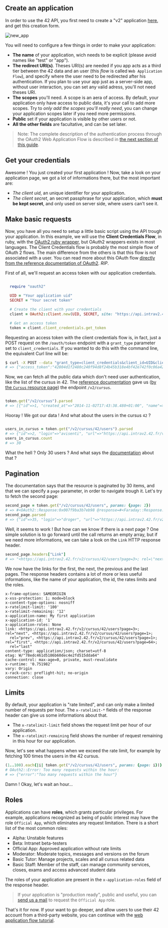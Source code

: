 
Create an application
---------------

In order to use the 42 API, you first need to create a "v2" application [here](https://profile.intra.42.fr/oauth/applications/new), and get this creation form.

![new_app](https://raw.githubusercontent.com/lambda2/42-API-Documentation/master/images/new_app.png?token=AC4978POSgxmEGCtDRFYW3Lx-D1zeEqFks5V9PaBwA%3D%3D)

You will need to configure a few things in order to make your application:

- **The name** of your application, wich needs to be explicit (please avoid names like "test" or "app").
- **The redirect URI(s)**. Theses URI(s) are needed if you app acts as a third tier between the 42 data and an user (this _flow_ is called `Web Application Flow`), and specify where the user need to be redirected after his authentication. If you plan to use your app just as a server-side app, without user interaction, you can set any valid adress, you'll not need theses URI.
- **The scopes** you'll need. A scope is an aera of access. By default, your application only have access to public data, it's your call to add more scopes. Try to *only add the scopes you'll really need*, you can change your application scopes later if you need more permissions. 
- **Public** set if your application is visible by other users or not.
- **All the other fields** are facultative, and can be set later.

> Note: The complete description of the authentication process through the OAuth2 Web Application Flow is described in [the next section of this guide](/apidoc/guides/web_application_flow).


Get your credentials
-------------------------------

Awesome ! You just created your first application !
Now, take a look on your application page, we got a lot of informations there, but the most important are:

- *The client uid*, an unique identifier for your application.
- *The client secret*, an secret passphrase for your application, which **must be kept secret**, and only used on server side, where users can't see it.


Make basic requests
--------------------
Now, you have all you need to setup a little basic script using the API trough your application. In this example, we will use the **Client Credentials Flow**, in ruby, with the [OAuth2 ruby wrapper](https://github.com/intridea/oauth2), but OAuth2 wrappers exists in most languages.
The Client Credentials flow is probably the most simple flow of OAuth 2 flows. The main difference from the others is that this flow is not associated with a user.
You can read more about this OAuth flow [directly from the reference documentation of OAuth2](https://tools.ietf.org/html/rfc6749#section-1.3.4). _RIP_.

First of all, we'll request an access token with our application credentials.

```ruby

  require "oauth2"

  UID = "Your application uid"
  SECRET = "Your secret token"

  # Create the client with your credentials
  client = OAuth2::Client.new(UID, SECRET, site: "https://api.intrav2.42.fr")

  # Get an access token
  token = client.client_credentials.get_token
```

Requesting an access token with the client credentials flow is, in fact, just a POST request on the `/oauth/token` endpoint with a `grant_type` parameter set to `client_credentials`. If you wanted to do this with the command line, the equivalent Curl line will be:

```bash
$ curl -X POST --data "grant_type=client_credentials&client_id=UID&client_secret=SECRET" https://api.intrav2.42.fr/oauth/token
# => {"access_token":"42804d1f2480c240f94d8f24b45b318e4bf42e742f0c06a42c6f4242787af42d","token_type":"bearer","expires_in":7200,"scope":"public","created_at":1443451918}
```

Now, we can fetch all the public data which don't need user authentication, like the list of the cursus in 42.
The [reference documentation](https://api.intra.42.fr/apidoc) gave us ([by the `Cursus` resource page](https://api.intra.42.fr/apidoc/2.0/cursus.html)) the endpoint `/v2/cursus`.


```ruby

token.get("/v2/cursus").parsed
# => [{"id"=>1, "created_at"=>"2014-11-02T17:43:38.480+01:00", "name"=>"42", "slug"=>"42", "users_count"=>1918, "users_url"=>"https://api.intrav2.42.fr/v2/cursus/42/users", "projects_url"=>"https://api.intrav2.42.fr/v2/cursus/42/projects", "topics_url"=>"https://api.intrav2.42.fr/v2/cursus/42/topics"}, ...]
```

Hooray ! We got our data ! And what about the users in the cursus `42` ?

```ruby

users_in_cursus = token.get("/v2/cursus/42/users").parsed
# => {"id"=>2, "login"=>"avisenti", "url"=>"https://api.intrav2.42.fr/v2/users/avisenti", "end_at"=>nil}, {"id"=>3, "login"=>"spariaud", "url"=>"https://api.intrav2.42.fr/v2/users/spariaud", "end_at"=>nil}, ...
users_in_cursus.count
# => 30
```

What the hell ? Only 30 users ? And what says the [documentation](https://api.intra.42.fr/apidoc/2.0/cursus_users/index.html) about that ?



Pagination
----------
The documentation says that the resource is paginated by 30 items, and that we can specify a `page` parameter, in order to navigate trough it.
Let's try to fetch the second page:

```ruby
second_page = token.get("/v2/cursus/42/users", params: {page: 2})
# => #<OAuth2::Response:0x007f9ba3b7eb98 @response=#<Faraday::Response:0x007f9ba3b949c0 @on_complete_callbacks=[], @env=#<Faraday::Env @method=:get @body="[{\"id\":35,\"login\":\"droger\",\"url\":\"https://api.intrav2.42.fr/v2/users/droger\",\"end_at\":null},{\"id\":36,\"login\":\"edelbe\",\"url\":\"https://api.intrav2.42.fr/v2/users/edelbe\"...
second_page.parsed
# => {"id"=>35, "login"=>"droger", "url"=>"https://api.intrav2.42.fr/v2/users/droger", "end_at"=>nil}, {"id"=>36, "login"=>"edelbe", "url"=>"https://api.intrav2.42.fr/v2/users/edelbe", "end_at"=>nil}, ...
```

Well, it seems to work ! But how can we know if there is a next page ? One simple solution is to go forward until the call returns an empty array, but if we need more informations, we can take a look on the `Link` HTTP response header.

```ruby
second_page.headers["Link"]
# => "<https://api.intrav2.42.fr/v2/cursus/42/users?page=3>; rel=\"next\", <https://api.intrav2.42.fr/v2/cursus/42/users?page=1>; rel=\"prev\", <https://api.intrav2.42.fr/v2/cursus/42/users?page=1>; rel=\"first\", <https://api.intrav2.42.fr/v2/cursus/42/users?page=64>; rel=\"last\""
```
We now have the links for the first, the next, the previous and the last pages.
The response headers contains a lot of more or less useful informations, like the name of your application, the id, the rates limits and the roles.

```http
x-frame-options: SAMEORIGIN
x-xss-protection: 1; mode=block
x-content-type-options: nosniff
x-ratelimit-limit: '100'
x-ratelimit-remaining: '12'
x-application-name: My first application
x-application-id: '1'
x-application-roles: None
link: <https://api.intrav2.42.fr/v2/cursus/42/users?page=3>; rel="next", <https://api.intrav2.42.fr/v2/cursus/42/users?page=1>;
  rel="prev", <https://api.intrav2.42.fr/v2/cursus/42/users?page=1>; rel="first", <https://api.intrav2.42.fr/v2/cursus/42/users?page=64>;
  rel="last"
content-type: application/json; charset=utf-8
etag: W/"78edc461d5186b60dec4e2fd515dda64"
cache-control: max-age=0, private, must-revalidate
x-runtime: '0.751982'
vary: Origin
x-rack-cors: preflight-hit; no-origin
connection: close
```


Limits
---------
By default, your application is "rate limited", and can only make a limited number of requests per hour. The `x-ratelimit-*` fields of the response header can give us some informations about that.

- The `x-ratelimit-limit` field shows the request limit per hour of our application.
- The `x-ratelimit-remaining` field shows the number of request remaining in this hour for our application.

Now, let's see what happens when we exceed the rate limit, for example by fetching 100 times the users in the 42 cursus.

```ruby
(1..100).each{|i| token.get("/v2/cursus/42/users", params: {page: i})}
# OAuth2::Error: Too many requests within the hour:
# => {"error":"Too many requests within the hour"}
```

Damn ! Okay, let's wait an hour...



Roles
---------
Applications can have **roles**, which grants particular privileges.
For example, applications recognized as being of public interest may have the role `Official App`, which eliminates any request limitation.
There is a short list of the most common roles:

- Alpha: Unstable features
- Beta: Intranet beta-testers
- Official App: Approved application without rate limits
- Moderator: Moderate topics, messages and versions on the forum
- Basic Tutor: Manage projects, scales and all cursus related data
- Basic Staff: Member of the staff, can manage community services, closes, exams and
  access advanced student data

The roles of your application are present in the `x-application-roles` field of the response header.

> If your application is "production ready", public and useful, you can [send us a mail](mailto:intrateam@staff.42.fr) to request the `Official App` role.

That's it for now. If your want to go deeper, and allow users to use their 42 account from a third-party website, you can continue with the [web application flow tutorial](/apidoc/guides/web_application_flow).

